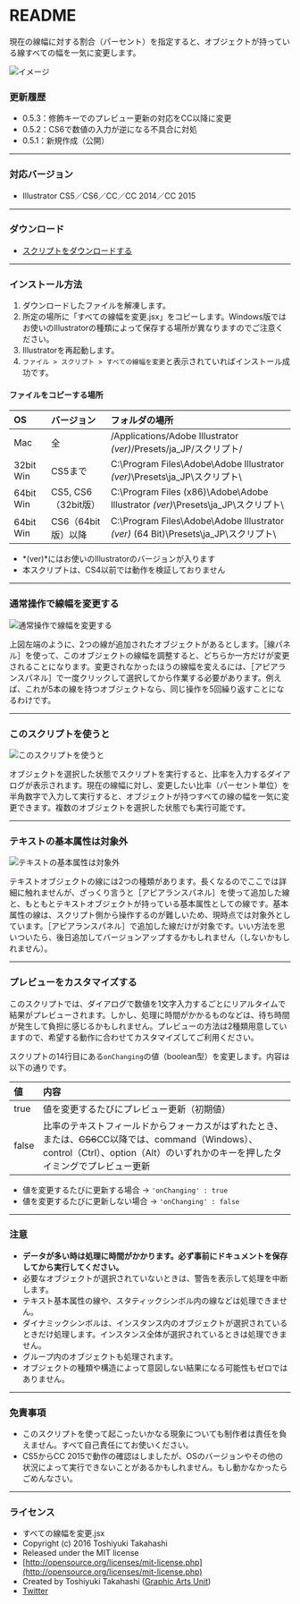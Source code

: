 # README

現在の線幅に対する割合（パーセント）を指定すると、オブジェクトが持っている線すべての幅を一気に変更します。

<div class="fig center" style="margin-bottom: 20px;"><img src="http://www.graphicartsunit.com/saucer/images/resize-all-stroke-width/eye.png" alt="イメージ" class="noshadow"></div>


### 更新履歴

* 0.5.3：修飾キーでのプレビュー更新の対応をCC以降に変更
* 0.5.2：CS6で数値の入力が逆になる不具合に対処
* 0.5.1：新規作成（公開）

----

### 対応バージョン

* Illustrator CS5／CS6／CC／CC 2014／CC 2015

----

### ダウンロード

* [スクリプトをダウンロードする](https://github.com/gau/resize-all-stroke-width/archive/master.zip)

----

### インストール方法

1. ダウンロードしたファイルを解凍します。
2. 所定の場所に「すべての線幅を変更.jsx」をコピーします。Windows版ではお使いのIllustratorの種類によって保存する場所が異なりますのでご注意ください。
3. Illustratorを再起動します。
4. `ファイル > スクリプト > すべての線幅を変更`と表示されていればインストール成功です。

#### ファイルをコピーする場所

| OS | バージョン | フォルダの場所 |
|:-----|:-----|:-----|
| Mac | 全 | /Applications/Adobe Illustrator *(ver)*/Presets/ja_JP/スクリプト/ |
| 32bit Win | CS5まで | C:\Program Files\Adobe\Adobe Illustrator *(ver)*\Presets\ja_JP\スクリプト\ |
| 64bit Win | CS5, CS6（32bit版） | C:\Program Files (x86)\Adobe\Adobe Illustrator *(ver)*\Presets\ja_JP\スクリプト\ |
| 64bit Win | CS6（64bit版）以降 | C:\Program Files\Adobe\Adobe Illustrator *(ver)* (64 Bit)\Presets\ja_JP\スクリプト\ |

* *(ver)*にはお使いのIllustratorのバージョンが入ります
* 本スクリプトは、CS4以前では動作を検証しておりません

----

### 通常操作で線幅を変更する

<div class="fig center"><img src="http://www.graphicartsunit.com/saucer/images/resize-all-stroke-width/fig01.png" alt="通常操作で線幅を変更する" class="noshadow"></div>

上図左端のように、2つの線が追加されたオブジェクトがあるとします。［線パネル］を使って、このオブジェクトの線幅を調整すると、どちらか一方だけが変更されることになります。変更されなかったほうの線幅を変えるには、［アピアランスパネル］で一度クリックして選択してから作業する必要があります。例えば、これが5本の線を持つオブジェクトなら、同じ操作を5回繰り返すことになるわけです。

----

### このスクリプトを使うと

<div class="fig center"><img src="http://www.graphicartsunit.com/saucer/images/resize-all-stroke-width/fig02.png" alt="このスクリプトを使うと" class="noshadow"></div>

オブジェクトを選択した状態でスクリプトを実行すると、比率を入力するダイアログが表示されます。現在の線幅に対し、変更したい比率（パーセント単位）を半角数字で入力して実行すると、オブジェクトが持つすべての線の幅を一気に変更できます。複数のオブジェクトを選択した状態でも実行可能です。

----

### テキストの基本属性は対象外

<div class="fig center"><img src="http://www.graphicartsunit.com/saucer/images/resize-all-stroke-width/fig03.png" alt="テキストの基本属性は対象外" class="noshadow"></div>

テキストオブジェクトの線には2つの種類があります。長くなるのでここでは詳細に触れませんが、ざっくり言うと［アピアランスパネル］を使って追加した線と、もともとテキストオブジェクトが持っている基本属性としての線です。基本属性の線は、スクリプト側から操作するのが難しいため、現時点では対象外としています。［アピアランスパネル］で追加した線だけが対象です。いい方法を思いついたら、後日追加してバージョンアップするかもしれません（しないかもしれません）。

----

### プレビューをカスタマイズする

このスクリプトでは、ダイアログで数値を1文字入力するごとにリアルタイムで結果がプレビューされます。しかし、処理に時間がかかるものなどは、待ち時間が発生して負担に感じるかもしれません。プレビューの方法は2種類用意していますので、希望する動作に合わせてカスタマイズしてご利用ください。

スクリプトの14行目にある`onChanging`の値（boolean型）を変更します。内容は以下の通りです。

|値|内容|
|:-----|:-----|
|true|値を変更するたびにプレビュー更新（初期値）|
|false|比率のテキストフィールドからフォーカスがはずれたとき、または、<strike>CS6</strike>CC以降では、command（Windows）、control（Ctrl）、option（Alt）のいずれかのキーを押したタイミングでプレビュー更新|

* 値を変更するたびに更新する場合 → `'onChanging' : true`  
* 値を変更するたびに更新しない場合 → `'onChanging' : false`

----

### 注意

* **データが多い時は処理に時間がかかります。必ず事前にドキュメントを保存してから実行してください。**
* 必要なオブジェクトが選択されていないときは、警告を表示して処理を中断します。
* テキスト基本属性の線や、スタティックシンボル内の線などは処理できません。
* ダイナミックシンボルは、インスタンス内のオブジェクトが選択されているときだけ処理します。インスタンス全体が選択されているときは処理できません。
* グループ内のオブジェクトも処理されます。
* オブジェクトの種類や構造によって意図しない結果になる可能性もゼロではありません。

----

### 免責事項

* このスクリプトを使って起こったいかなる現象についても制作者は責任を負えません。すべて自己責任にてお使いください。
* CS5からCC 2015で動作の確認はしましたが、OSのバージョンやその他の状況によって実行できないことがあるかもしれません。もし動かなかったらごめんなさい。

----

### ライセンス

* すべての線幅を変更.jsx
* Copyright (c) 2016 Toshiyuki Takahashi
* Released under the MIT license
* [http://opensource.org/licenses/mit-license.php](http://opensource.org/licenses/mit-license.php)
* Created by Toshiyuki Takahashi ([Graphic Arts Unit](http://www.graphicartsunit.com/))
* [Twitter](https://twitter.com/gautt)